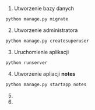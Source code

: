1. Utworzenie bazy danych
```bash
python manage.py migrate
```
2. Utworzenie administratora
```bash
python manage.py createsuperuser
```
3. Uruchomienie aplikacji
```bash
python runserver 
```
4. Utworzenie apliacji __notes__
```bash
python manage.py startapp notes
```
5. 
6.